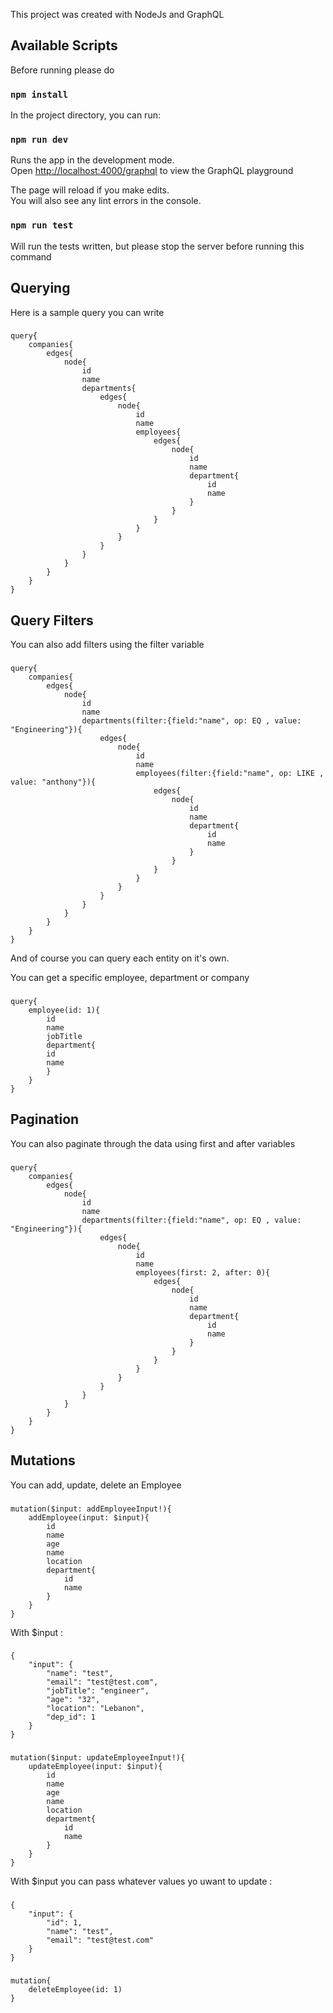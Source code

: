 This project was created with NodeJs and GraphQL

## Available Scripts

Before running please do

### `npm install`

In the project directory, you can run:

### `npm run dev`

Runs the app in the development mode.<br />
Open [http://localhost:4000/graphql](http://localhost:4000/graphql) to view the GraphQL playground

The page will reload if you make edits.<br />
You will also see any lint errors in the console.

### `npm run test`

Will run the tests written, but please stop the server before running this command

## Querying

Here is a sample query you can write

### 
    query{
        companies{
            edges{
                node{
                    id
                    name
                    departments{
                        edges{
                            node{
                                id
                                name
                                employees{
                                    edges{
                                        node{
                                            id
                                            name
                                            department{
                                                id
                                                name
                                            }
                                        }
                                    }
                                }
                            }
                        }
                    }
                }
            }
        }
    }

## Query Filters

You can also add filters using the filter variable

### 
    query{
        companies{
            edges{
                node{
                    id
                    name
                    departments(filter:{field:"name", op: EQ , value: "Engineering"}){
                        edges{
                            node{
                                id
                                name
                                employees(filter:{field:"name", op: LIKE , value: "anthony"}){
                                    edges{
                                        node{
                                            id
                                            name
                                            department{
                                                id
                                                name
                                            }
                                        }
                                    }
                                }
                            }
                        }
                    }
                }
            }
        }
    }


And of course you can query each entity on it's own.

You can get a specific employee, department or company

### 
    query{
        employee(id: 1){
            id
            name
            jobTitle
            department{
            id
            name
            }
        }
    }


## Pagination

You can also paginate through the data using first and after variables

### 
    query{
        companies{
            edges{
                node{
                    id
                    name
                    departments(filter:{field:"name", op: EQ , value: "Engineering"}){
                        edges{
                            node{
                                id
                                name
                                employees(first: 2, after: 0){
                                    edges{
                                        node{
                                            id
                                            name
                                            department{
                                                id
                                                name
                                            }
                                        }
                                    }
                                }
                            }
                        }
                    }
                }
            }
        }
    }


## Mutations

You can add, update, delete an Employee

### 
    mutation($input: addEmployeeInput!){
        addEmployee(input: $input){
            id
            name
            age
            name
            location
            department{
                id
                name
            }
        }
    }

With $input : 

### 
    {
        "input": {
            "name": "test",
            "email": "test@test.com",
            "jobTitle": "engineer",
            "age": "32",
            "location": "Lebanon",
            "dep_id": 1
        }
    }


### 
    mutation($input: updateEmployeeInput!){
        updateEmployee(input: $input){
            id
            name
            age
            name
            location
            department{
                id
                name
            }
        }
    }

With $input you can pass whatever values yo uwant to update : 

### 
    {
        "input": {
            "id": 1,
            "name": "test",
            "email": "test@test.com"
        }
    }

### 
    mutation{
        deleteEmployee(id: 1)
    }




